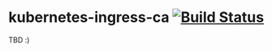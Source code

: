 # kubernetes-ingress-ca [![Build Status](https://travis-ci.org/Collaborne/kubernetes-ingress-ca.svg?branch=master)](https://travis-ci.org/Collaborne/kubernetes-ingress-ca)

TBD :)
